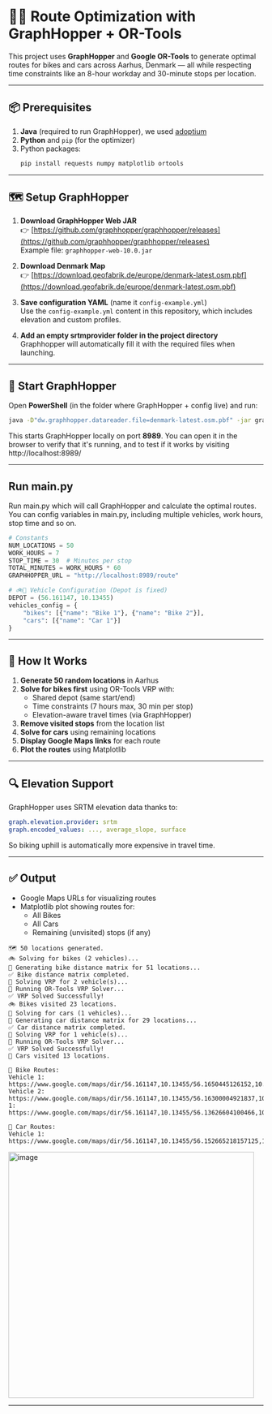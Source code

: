 
# 🚴‍♂️ Route Optimization with GraphHopper + OR-Tools

This project uses **GraphHopper** and **Google OR-Tools** to generate optimal routes for bikes and cars across Aarhus, Denmark — all while respecting time constraints like an 8-hour workday and 30-minute stops per location.

---

## 📦 Prerequisites

1. **Java** (required to run GraphHopper), we used [adoptium](https://adoptium.net/)
2. **Python** and `pip` (for the optimizer)
3. Python packages:
   ```bash
   pip install requests numpy matplotlib ortools
   ```

---

## 🗺️ Setup GraphHopper

1. **Download GraphHopper Web JAR**  
   👉 [https://github.com/graphhopper/graphhopper/releases](https://github.com/graphhopper/graphhopper/releases)  
   Example file: `graphhopper-web-10.0.jar`

2. **Download Denmark Map**  
   👉 [https://download.geofabrik.de/europe/denmark-latest.osm.pbf](https://download.geofabrik.de/europe/denmark-latest.osm.pbf)

3. **Save configuration YAML** (name it `config-example.yml`)  
   Use the `config-example.yml` content in this repository, which includes elevation and custom profiles.

3. **Add an empty srtmprovider folder in the project directory**  
   Graphhopper will automatically fill it with the required files when launching.

---

## 🚀 Start GraphHopper

Open **PowerShell** (in the folder where GraphHopper + config live) and run:

```bash
java -D"dw.graphhopper.datareader.file=denmark-latest.osm.pbf" -jar graphhopper-web-10.0.jar server config-example.yml
```

This starts GraphHopper locally on port **8989**. You can open it in the browser to verify that it's running, and to test if it works by visiting http://localhost:8989/

---

## Run main.py

Run main.py which will call GraphHopper and calculate the optimal routes. You can config variables in main.py, including multiple vehicles, work hours, stop time and so on. 

```python
# Constants
NUM_LOCATIONS = 50
WORK_HOURS = 7
STOP_TIME = 30  # Minutes per stop
TOTAL_MINUTES = WORK_HOURS * 60
GRAPHHOPPER_URL = "http://localhost:8989/route"

# 🚲🚗 Vehicle Configuration (Depot is fixed)
DEPOT = (56.161147, 10.13455)
vehicles_config = {
    "bikes": [{"name": "Bike 1"}, {"name": "Bike 2"}],
    "cars": [{"name": "Car 1"}]
}
```
---

## 🧠 How It Works

1. **Generate 50 random locations** in Aarhus
2. **Solve for bikes first** using OR-Tools VRP with:
   - Shared depot (same start/end)
   - Time constraints (7 hours max, 30 min per stop)
   - Elevation-aware travel times (via GraphHopper)
3. **Remove visited stops** from the location list
4. **Solve for cars** using remaining locations
5. **Display Google Maps links** for each route
6. **Plot the routes** using Matplotlib

---

## 🔍 Elevation Support

GraphHopper uses SRTM elevation data thanks to:

```yaml
graph.elevation.provider: srtm
graph.encoded_values: ..., average_slope, surface
```

So biking uphill is automatically more expensive in travel time.

---

## ✅ Output

- Google Maps URLs for visualizing routes
- Matplotlib plot showing routes for:
  - All Bikes
  - All Cars
  - Remaining (unvisited) stops (if any)

```
🗺️ 50 locations generated.
🚲 Solving for bikes (2 vehicles)...
📌 Generating bike distance matrix for 51 locations...
✅ Bike distance matrix completed.
🔄 Solving VRP for 2 vehicle(s)...
🔎 Running OR-Tools VRP Solver...
✅ VRP Solved Successfully!
🚲 Bikes visited 23 locations.
🚗 Solving for cars (1 vehicles)...
📌 Generating car distance matrix for 29 locations...
✅ Car distance matrix completed.
🔄 Solving VRP for 1 vehicle(s)...
🔎 Running OR-Tools VRP Solver...
✅ VRP Solved Successfully!
🚗 Cars visited 13 locations.

🚴 Bike Routes:
Vehicle 1: https://www.google.com/maps/dir/56.161147,10.13455/56.1650445126152,10.145599383694863/56.17328331524722,10.159267900510665/56.17090764371608,10.16570600042246/56.16796655654246,10.180533868382767/56.16422129404255,10.184257351756433/56.16669178051126,10.183092380663814/56.171897143701074,10.19591138074191/56.1567347929189,10.177785254479895/56.15517841967556,10.170473079747081/56.1477394075875,10.171870324146163/56.16171927742466,10.15019501342694/56.161147,10.13455
Vehicle 2: https://www.google.com/maps/dir/56.161147,10.13455/56.16300004921837,10.121466048887592/56.16474846862127,10.107551813323827/56.173504246470024,10.104166696920158/56.179782475049294,10.10593509000983/56.17904938742202,10.115409733253333/56.1860389044953,10.122190165704724/56.19299291478618,10.133769522453568/56.18849036816077,10.138559907381305/56.188724368658995,10.129037006675718/56.1836383Vehicle 1: https://www.google.com/maps/dir/56.161147,10.13455/56.13626604100466,10.149857437499584/56.12561606949042,10.147398701678656/56.123479415305475,10.156018890701317/56.122472676742156,10.163589663794008/56.12455389477675,10.165913000078039/56.13731638069797,10.159629290091834/56.14336090014644,10.150154179655333/56.144619744282934,10.12630075839402/56.14955811760693,10.110223085530862/56.15285102665583,10.116841767091318/56.15412970784213,10.12431106546826/56.167331033274245,10.131223784886606/56.161147,10.13455

🚗 Car Routes:
Vehicle 1: https://www.google.com/maps/dir/56.161147,10.13455/56.152665218157125,10.113377799908578/56.15584790329262,10.101406579291714/56.16157757885512,10.108607927756152/56.144239159077536,10.101938558828893/56.140901874878836,10.128800462497464/56.133966041051806,10.119146850054765/56.11049935047961,10.163208097081714/56.10743679918988,10.166544220092387/56.1015786760406,10.167904637773079/56.112276966262066,10.155306900231475/56.1074001788128,10.145848364758107/56.14042666447572,10.150539327146362/56.161147,10.13455

```
<img width="485" alt="image" src="https://github.com/user-attachments/assets/020203ca-d70f-47c9-aaa5-fa01ea71c109" />

---
